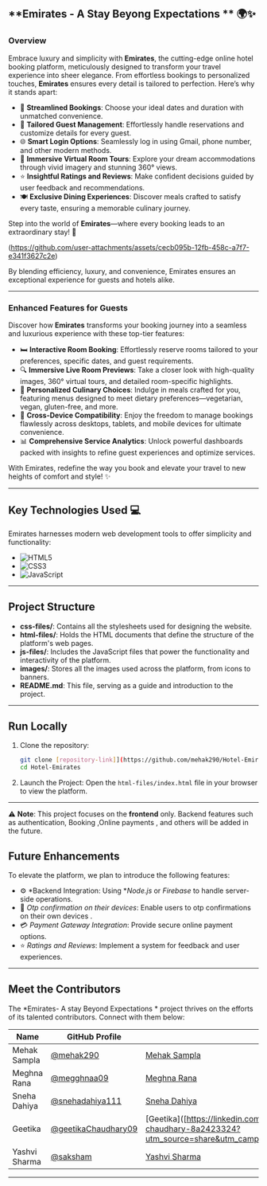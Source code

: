 
## **Emirates - A Stay Beyong Expectations ** 🌍✨


### **Overview**  
Embrace luxury and simplicity with **Emirates**, the cutting-edge online hotel booking platform, meticulously designed to transform your travel experience into sheer elegance. From effortless bookings to personalized touches, **Emirates** ensures every detail is tailored to perfection. Here’s why it stands apart:

- 📅 **Streamlined Bookings**: Choose your ideal dates and duration with unmatched convenience.  
- 👥 **Tailored Guest Management**: Effortlessly handle reservations and customize details for every guest.  
- 🌐 **Smart Login Options**: Seamlessly log in using Gmail, phone number, and other modern methods.  
- 🏨 **Immersive Virtual Room Tours**: Explore your dream accommodations through vivid imagery and stunning 360° views.  
- ⭐ **Insightful Ratings and Reviews**: Make confident decisions guided by user feedback and recommendations.  
- 🍽️ **Exclusive Dining Experiences**: Discover meals crafted to satisfy every taste, ensuring a memorable culinary journey.  

Step into the world of **Emirates**—where every booking leads to an extraordinary stay! 🌟  

(https://github.com/user-attachments/assets/cecb095b-12fb-458c-a7f7-e341f3627c2e)


By blending efficiency, luxury, and convenience, Emirates ensures an exceptional experience for guests and hotels alike.

---

### **Enhanced Features for Guests**

Discover how **Emirates** transforms your booking journey into a seamless and luxurious experience with these top-tier features:

- 🛏️ **Interactive Room Booking**: Effortlessly reserve rooms tailored to your preferences, specific dates, and guest requirements.  
- 🔍 **Immersive Live Room Previews**: Take a closer look with high-quality images, 360° virtual tours, and detailed room-specific highlights.  
- 🥗 **Personalized Culinary Choices**: Indulge in meals crafted for you, featuring menus designed to meet dietary preferences—vegetarian, vegan, gluten-free, and more.  
- 📱 **Cross-Device Compatibility**: Enjoy the freedom to manage bookings flawlessly across desktops, tablets, and mobile devices for ultimate convenience.  
- 📊 **Comprehensive Service Analytics**: Unlock powerful dashboards packed with insights to refine guest experiences and optimize services.   

With Emirates, redefine the way you book and elevate your travel to new heights of comfort and style! ✨  
  
---

## **Key Technologies Used** 💻  

Emirates harnesses modern web development tools to offer simplicity and functionality:  

- ![HTML5](https://img.shields.io/badge/HTML5-E34F26?style=for-the-badge&logo=html5&logoColor=white)  
- ![CSS3](https://img.shields.io/badge/CSS3-1572B6?style=for-the-badge&logo=css3&logoColor=white)  
- ![JavaScript](https://img.shields.io/badge/JavaScript-F7DF1E?style=for-the-badge&logo=javascript&logoColor=black)
---

## Project Structure

- **css-files/**: Contains all the stylesheets used for designing the website.  
- **html-files/**: Holds the HTML documents that define the structure of the platform's web pages.  
- **js-files/**: Includes the JavaScript files that power the functionality and interactivity of the platform.  
- **images/**: Stores all the images used across the platform, from icons to banners.  
- **README.md**: This file, serving as a guide and introduction to the project.

---

## Run Locally

1. Clone the repository:  
   ```bash
   git clone [repository-link]](https://github.com/mehak290/Hotel-Emirates/)
   cd Hotel-Emirates
   
2. Launch the Project:
   Open the `html-files/index.html` file in your browser to view the platform.

---

⚠️ **Note**: This project focuses on the **frontend** only. Backend features such as authentication, Booking ,Online payments , and others will be added in the future.

## Future Enhancements

To elevate the platform, we plan to introduce the following features:

- ⚙ *Backend Integration: Using **Node.js* or *Firebase* to handle server-side operations.
- 🛒 *Otp confirmation on their devices*: Enable users to otp confirmations on their own devices .
- 💳 *Payment Gateway Integration*: Provide secure online payment options.
- ⭐ *Ratings and Reviews*: Implement a system for feedback and user experiences.

---

## Meet the Contributors

The *Emirates- A stay Beyond Expectations * project thrives on the efforts of its talented contributors. Connect with them below:

| Name                | GitHub Profile                     | LinkedIn Profile      |
|---------------------|-------------------------------------|-----------------------|
| Mehak Sampla        | [@mehak290](https://github.com/mehak290) | [Mehak Sampla]([https://linkedin.com/in/sonam-negi](https://www.linkedin.com/in/mehak-sampla-57bbb5331?utm_source=share&utm_campaign=share_via&utm_content=profile&utm_medium=ios_app)) |
| Meghna Rana         | [@megghnaa09](https://github.com/megghnaa09) | [Meghna Rana]([https://linkedin.com/in/krishnanautiyal](https://www.linkedin.com/in/meghna-rana-98262030a?utm_source=share&utm_campaign=share_via&utm_content=profile&utm_medium=ios_app)) |
| Sneha Dahiya        | [@snehadahiya111](https://github.com/snehadahiya111) | [Sneha Dahiya]([https://linkedin.com/in/shamreetsingh](https://www.linkedin.com/in/sneha-dahiya-76a164353?utm_source=share&utm_campaign=share_via&utm_content=profile&utm_medium=android_app)) |
| Geetika             | [@geetikaChaudhary09](https://github.com/geetikaChaudhary09) | [Geetika]([https://linkedin.com/in/shivamsinghania](https://www.linkedin.com/in/geetika-chaudhary-8a2423324?utm_source=share&utm_campaign=share_via&utm_content=profile&utm_medium=android_app) |
| Yashvi Sharma      | [@saksham](https://github.com/YashviSharmaa) | [Yashvi Sharma]([https://linkedin.com/in/saksham](https://www.linkedin.com/in/yashvi-sharma-396123325?utm_source=share&utm_campaign=share_via&utm_content=profile&utm_medium=android_app)) |

---


